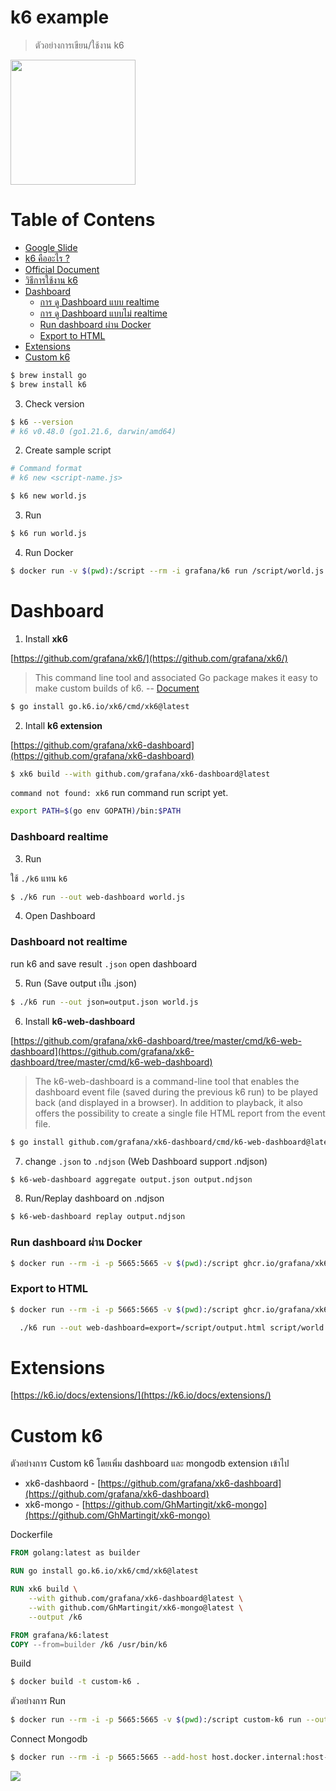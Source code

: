 # k6 example

> ตัวอย่างการเขียน/ใช้งาน k6

<img src="./k6-icon.png" width="200">

# Table of Contens

- [Google Slide](#google-slide)
- [k6 คืออะไร ?](#k6-คืออะไร-)
- [Official Document](#official-document)
- [วิธีการใช้งาน k6](#วิธีการใช้งาน-k6)
- [Dashboard](#dashboard)
  - [การ ดู Dashboard แบบ realtime](#การ-ดู-dashboard-แบบ-realtime)
  - [การ ดู Dashboard แบบไม่ realtime](#การ-ดู-dashboard-แบบไม่-realtime)
  - [Run dashboard ผ่าน Docker](#run-dashboard-ผ่าน-docker)
  - [Export to HTML](#export-to-html)
- [Extensions](#extensions)
- [Custom k6](#custom-k6)



```sh
$ brew install go
$ brew install k6
```

3. Check version

```sh
$ k6 --version
# k6 v0.48.0 (go1.21.6, darwin/amd64)
```

2. Create sample script

```sh
# Command format
# k6 new <script-name.js>

$ k6 new world.js
```

3. Run

```sh
$ k6 run world.js
```


4. Run Docker 

```sh
$ docker run -v $(pwd):/script --rm -i grafana/k6 run /script/world.js
```


# Dashboard

1. Install **xk6**

[https://github.com/grafana/xk6/](https://github.com/grafana/xk6/)

> This command line tool and associated Go package makes it easy to make custom builds of k6. -- [Document](https://github.com/grafana/xk6)

```sh
$ go install go.k6.io/xk6/cmd/xk6@latest
```

2. Intall **k6 extension** 

[https://github.com/grafana/xk6-dashboard](https://github.com/grafana/xk6-dashboard)

```sh
$ xk6 build --with github.com/grafana/xk6-dashboard@latest
```

`command not found: xk6` run command run script yet.

```sh
export PATH=$(go env GOPATH)/bin:$PATH
```

### Dashboard realtime

3. Run  

ใช้ `./k6` แทน `k6`

```sh
$ ./k6 run --out web-dashboard world.js
```

4. Open Dashboard    


### Dashboard not realtime  

run k6 and save result `.json` open dashboard 

5. Run (Save output เป็น .json)

```sh
$ ./k6 run --out json=output.json world.js
```

6. Install **k6-web-dashboard**

[https://github.com/grafana/xk6-dashboard/tree/master/cmd/k6-web-dashboard](https://github.com/grafana/xk6-dashboard/tree/master/cmd/k6-web-dashboard)

> The k6-web-dashboard is a command-line tool that enables the dashboard event file (saved during the previous k6 run) to be played back (and displayed in a browser). In addition to playback, it also offers the possibility to create a single file HTML report from the event file.

```sh
$ go install github.com/grafana/xk6-dashboard/cmd/k6-web-dashboard@latest
```

7. change `.json` to `.ndjson` (Web Dashboard support .ndjson)

```sh
$ k6-web-dashboard aggregate output.json output.ndjson
```

8. Run/Replay dashboard on .ndjson

```sh
$ k6-web-dashboard replay output.ndjson
```

### Run dashboard ผ่าน Docker

```sh
$ docker run --rm -i -p 5665:5665 -v $(pwd):/script ghcr.io/grafana/xk6-dashboard:0.7.2 run --out web-dashboard /script/world.js
```

### Export to HTML

```sh
$ docker run --rm -i -p 5665:5665 -v $(pwd):/script ghcr.io/grafana/xk6-dashboard:0.7.2 run --out web-dashboard=export=/script/output.html /script/world.js

  ./k6 run --out web-dashboard=export=/script/output.html script/world.js

```


# Extensions

[https://k6.io/docs/extensions/](https://k6.io/docs/extensions/)

# Custom k6

ตัวอย่างการ Custom k6 โดยเพิ่ม dashboard และ mongodb extension เข้าไป

- xk6-dashbaord - [https://github.com/grafana/xk6-dashboard](https://github.com/grafana/xk6-dashboard)
- xk6-mongo - [https://github.com/GhMartingit/xk6-mongo](https://github.com/GhMartingit/xk6-mongo)

Dockerfile

```Dockerfile
FROM golang:latest as builder

RUN go install go.k6.io/xk6/cmd/xk6@latest

RUN xk6 build \
    --with github.com/grafana/xk6-dashboard@latest \
    --with github.com/GhMartingit/xk6-mongo@latest \
    --output /k6

FROM grafana/k6:latest
COPY --from=builder /k6 /usr/bin/k6
```

Build

```sh
$ docker build -t custom-k6 .
```

ตัวอย่างการ Run

```sh
$ docker run --rm -i -p 5665:5665 -v $(pwd):/script custom-k6 run --out web-dashboard=export=/script/output.html /script/world.js 
```

Connect Mongodb

```sh
$ docker run --rm -i -p 5665:5665 --add-host host.docker.internal:host-gateway -v $(pwd)/examples:/script custom-k6 run --out web-dashboard=export=/script/output.html /script/connect-mongodb.js
```

![](./connect-mongodb.png)
